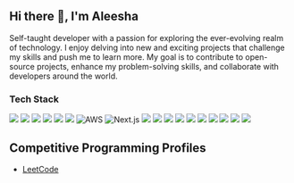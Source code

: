 ## Hi there 👋, I'm Aleesha

Self-taught developer with a passion for exploring the ever-evolving realm of technology. I enjoy delving into new and exciting projects that challenge my skills and push me to learn more.
My goal is to contribute to open-source projects, enhance my problem-solving skills, and collaborate with developers around the world.

### Tech Stack
![](https://img.shields.io/badge/-F7DF1E?style=flat&logo=JavaScript&logoColor=black)
![](https://img.shields.io/badge/-3178C6?style=flat&logo=TypeScript&logoColor=white)
![](https://img.shields.io/badge/-339933?style=flat&logo=Node.js&logoColor=white)
![](https://img.shields.io/badge/-React-61DAFB?style=flat&logo=React&logoColor=black)
![](https://img.shields.io/badge/-MongoDB-47A248?style=flat&logo=MongoDB&logoColor=white)
![](https://img.shields.io/badge/-Express-000000?style=flat&logo=Express&logoColor=white)
![AWS](https://img.shields.io/badge/-AWS-232F3E?style=flat&logo=Amazon-AWS&logoColor=white)
![Next.js](https://img.shields.io/badge/-Next.js-000000?style=flat&logo=next.js&logoColor=white)
![](https://img.shields.io/badge/-Tailwind%20CSS-38B2AC?style=flat&logo=tailwind-css&logoColor=white)
![](https://img.shields.io/badge/-HTML5-E34F26?style=flat&logo=html5&logoColor=white)
![](https://img.shields.io/badge/-CSS3-1572B6?style=flat&logo=css3)
![](https://img.shields.io/badge/-Bootstrap-7952B3?style=flat&logo=bootstrap&logoColor=white)
![](https://img.shields.io/badge/-Git-F05032?style=flat&logo=git&logoColor=white)
![](https://img.shields.io/badge/-Visual%20Studio%20Code-007ACC?style=flat&logo=visual-studio-code&logoColor=white)
![](https://img.shields.io/badge/-Postman-FF6C37?style=flat&logo=postman&logoColor=white)
![](https://img.shields.io/badge/-MoonModeler-4171B6?style=flat&logo=data:image/png;base64,iVBORw0KGgoAAAANSUhEUgAAABQAAAAUCAYAAACNiR0NAAAApElEQVR4AWMAgWrU9pF1gVGXYVWLhTSNrFsPAuUUxrFteGHXjOAoBjE8SHUU+TlPlmh8Z1O1CbDsDSBmwTaH+MiLTdTx2GgfQzgIjgFi3wbZfPFwDsBqDwwBhieGgfYIhDHBHqxGgdYJhhuxUaB1iFGXPVg1IGMjsFmgdeKMU+0WQPWxjGtbSh8dwDUtMwShN3AZ6Q0i2+hwBiDhOUOVmGyIVAAAAAElFTkSuQmCC&logoColor=white)
![](https://img.shields.io/badge/-Vite-646CFF?style=flat&logo=vite&logoColor=white)
![](https://img.shields.io/badge/-Figma-F24E1E?style=flat&logo=figma&logoColor=white)

## Competitive Programming Profiles
- [LeetCode](https://leetcode.com/u/aleesha_mufthi/)

